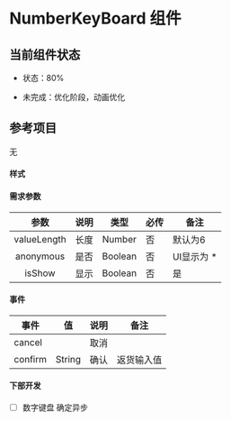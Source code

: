 # NumberKeyBoard 组件

## 当前组件状态

- 状态：80%

- 未完成：优化阶段，动画优化

## 参考项目 

无

#### 样式



#### 需求参数

|    参数     | 说明 |  类型   | 必传 | 备注       |
| :---------: | :--: | :-----: | ---- | ---------- |
| valueLength | 长度 | Number  | 否   | 默认为6    |
|  anonymous  | 是否 | Boolean | 否   | UI显示为 * |
|   isShow    | 显示 | Boolean | 否   | 是         |

#### 事件

| 事件    | 值     | 说明 | 备注       |
| ------- | ------ | ---- | ---------- |
| cancel  |        | 取消 |            |
| confirm | String | 确认 | 返货输入值 |

#### 下部开发

- [ ] 数字键盘 确定异步

#### 